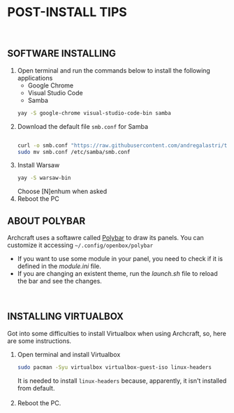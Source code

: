 # POST-INSTALL TIPS
<br>

## SOFTWARE INSTALLING

1. Open terminal and run the commands below to install the following applications
   * Google Chrome
   * Visual Studio Code
   * Samba
   ```zsh
   yay -S google-chrome visual-studio-code-bin samba
   ```
1. Download the default file `smb.conf` for Samba
   ```zsh
   
   curl -o smb.conf "https://raw.githubusercontent.com/andregalastri/tutorials/main/archcraft/Files/smb.conf"
   sudo mv smb.conf /etc/samba/smb.conf
   ```
1. Install Warsaw
   ```zsh
   yay -S warsaw-bin
   ```
   Choose [N]enhum when asked
1. Reboot the PC

## ABOUT POLYBAR
Archcraft uses a softawre called [Polybar](https://github.com/polybar/polybar) to draw its panels. You can customize it accessing `~/.config/openbox/polybar`

* If you want to use some module in your panel, you need to check if it is defined in the *module.ini* file.
* If you are changing an existent theme, run the *launch.sh* file to reload the bar and see the changes.

<br>

## INSTALLING VIRTUALBOX

Got into some difficulties to install Virtualbox when using Archcraft, so, here are some instructions.

1. Open terminal and install Virtualbox
   ```zsh
   sudo pacman -Syu virtualbox virtualbox-guest-iso linux-headers
   ```
   It is needed to install `linux-headers` because, apparently, it isn't installed from default.
   <br><br>
1. Reboot the PC.


